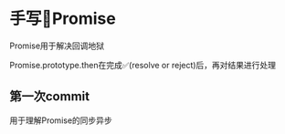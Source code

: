 # 手写👋Promise

Promise用于解决回调地狱

Promise.prototype.then在完成✅(resolve or reject)后，再对结果进行处理



## 第一次commit

用于理解Promise的同步异步

